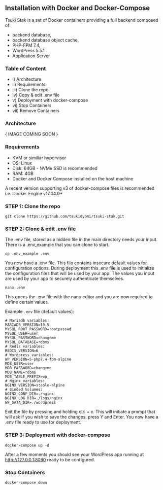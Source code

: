 
## Installation with Docker and Docker-Compose ##

Tsuki Stak is a set of Docker containers providing a full backend composed of: 

* backend database, 
* backend database object cache,
* PHP-FPM 7.4,
* WordPress 5.5.1
* Application Server

### Table of Content

* i)   Architecture
* ii)  Requirements
* iii) Clone the repo
* iv)  Copy & edit .env file
* v)   Deployment with docker-compose
* vi)  Stop Containers
* vii) Remove Containers

### Architecture

{ IMAGE COMING SOON }
  
### Requirements

* KVM or similiar hypervisor
* OS: Linux
* Disk: 64GB - NVMe SSD is recommended
* RAM: 4GB
* Docker and Docker Compose installed on the host machine 

A recent version supporting v3 of docker-compose files is recommended
i.e. Docker Engine v17.04.0+ 
  
### STEP 1: Clone the repo

    git clone https://github.com/tsukidyomi/tsuki-stak.git

### STEP 2: Clone & edit .env file

The .env file, stored as a hidden file in the main directory needs your input. There is a .env_example that you can clone to start.

    cp .env_example .env

You now have a .env file. This file contains insecure default values for configuration options. During deployment this .env file is used to initialize the configuration files that will be used by your app. The values you input are used by your app to securely authenticate themselves.

    nano .env

This opens the .env file with the nano editor and you are now required to define certain values.

Example `.env` file (default values):

```env
# Mariadb variables:
MARIADB_VERSION=10.5
MYSQL_ROOT_PASSWORD=rootpasswd
MYSQL_USER=user
MYSQL_PASSWORD=changeme
MYSQL_DATABASE=rdbms
# Redis variables:
REDIS_VERSION=6
# Wordpress variables:
WP_VERSION=5-php7.4-fpm-alpine
MDB_USER=user
MDB_PASSWORD=changeme
MDB_NAME=rdbms
MDB_TABLE_PREFIX=wp_
# Nginx variables:
NGINX_VERSION=stable-alpine
# Binded Volumes:
NGINX_CONF_DIR=./nginx
NGINX_LOG_DIR=./logs/nginx
WP_DATA_DIR=./wordpress

```

Exit the file by pressing and holding ctrl + x. This will initiate a prompt that will ask if you wish to save the changes, press Y and Enter. You now have a .env file ready to use for deployment.

### STEP 3: Deployment with docker-compose

    docker-compose up -d 


After a few moments you should see your WordPress app running at http://127.0.0.1:8080 ready to be configured.

### Stop Containers

    docker-compose down


